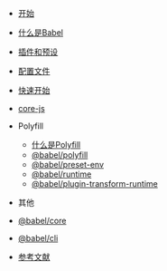<!--
 * @Desc: 
 * @FilePath: /tutor-babel/docs/_sidebar.md
 * @Author: liujianwei1
 * @Date: 2021-05-14 11:35:46
 * @LastEditors: liujianwei1
 * @Reference Desc: 
-->
- [开始](./README.md)
- [什么是Babel](/md/guide.md)
- [插件和预设](/md/plugin-and-presets.md)
- [配置文件](/md/configuration.md)
- [快速开始](/md/start.md)
- [core-js](/md/core-js.md)




- Polyfill
  - [什么是Polyfill](/md/polyfill.md)
  - [@babel/polyfill](/md/babel-polyfill.md)
  - [@babel/preset-env](/md/preset-env.md)
  - [@babel/runtime](/md/runtime-1.md)
  - [@babel/plugin-transform-runtime](/md/runtime-2.md)

- 其他
 - [@babel/core](/md/core.md)
 - [@babel/cli](/md/cli.md)
- [参考文献](/md/reference.md)
